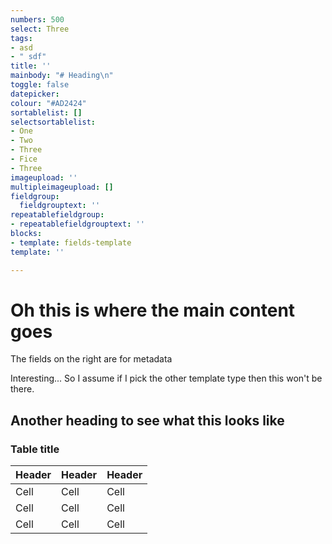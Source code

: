```yaml
---
numbers: 500
select: Three
tags:
- asd
- " sdf"
title: ''
mainbody: "# Heading\n"
toggle: false
datepicker: 
colour: "#AD2424"
sortablelist: []
selectsortablelist:
- One
- Two
- Three
- Fice
- Three
imageupload: ''
multipleimageupload: []
fieldgroup:
  fieldgrouptext: ''
repeatablefieldgroup:
- repeatablefieldgrouptext: ''
blocks:
- template: fields-template
template: ''

---
```

# Oh this is where the main content goes

The fields on the right are for metadata

Interesting... So I assume if I pick the other template type then this won't be there.

## Another heading to see what this looks like

### Table title

| Header | Header | Header |
| --- | --- | --- |
| Cell | Cell | Cell |
| Cell | Cell | Cell |
| Cell | Cell | Cell |
